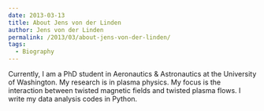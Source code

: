 ```yaml
---
date: 2013-03-13
title: About Jens von der Linden
author: Jens von der Linden
permalink: /2013/03/about-jens-von-der-linden/
tags:
  - Biography
---
```

Currently, I am a PhD student in Aeronautics & Astronautics at the University of Washington. My research is in plasma physics. My focus is the interaction between twisted magnetic fields and twisted plasma flows. I write my data analysis codes in Python.
